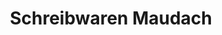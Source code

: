 ---
title: "Schreibwaren Maudach"
url: /ludwigshafen-am-rhein/schreibwaren-maudach/
shop: Schreibwaren
---
